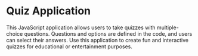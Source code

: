 # Quiz Application

This JavaScript application allows users to take quizzes with multiple-choice questions. Questions and options are defined in the code, and users can select their answers. Use this application to create fun and interactive quizzes for educational or entertainment purposes.
